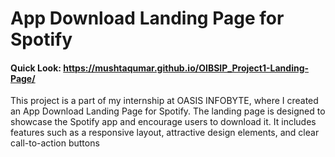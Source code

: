 # App Download Landing Page for Spotify
#### Quick Look:  https://mushtaqumar.github.io/OIBSIP_Project1-Landing-Page/

This project is a part of my internship at OASIS INFOBYTE, where I created an App Download Landing Page for Spotify.
The landing page is designed to showcase the Spotify app and encourage users to download it.
It includes features such as a responsive layout, attractive design elements, and clear call-to-action buttons
